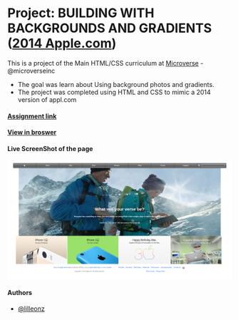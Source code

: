 # Project: BUILDING WITH BACKGROUNDS AND GRADIENTS ([2014 Apple.com](https://web.archive.org/web/20140301004610/http://www.apple.com/))

This is a project of the Main HTML/CSS curriculum at [Microverse](https://www.microverse.org/) - @microverseinc
* The goal was learn about Using background photos and gradients. 
* The project was completed using HTML and CSS to mimic a 2014 version of appl.com

#### [Assignment link](https://www.theodinproject.com/courses/html5-and-css3/lessons/building-with-backgrounds-and-gradients?ref=lnav#introduction)

#### [View in broswer](https://rawcdn.githack.com/lilleonz/Microverse-Apple/e104473e81c7f0ab3b409d750abbc5f2bb0cf377/index.html)

#### Live ScreenShot of the page
![ScreenShot](/img/microverseAppleScreen.png)


#### Authors

* [@lilleonz](https://github.com/lilleonz)